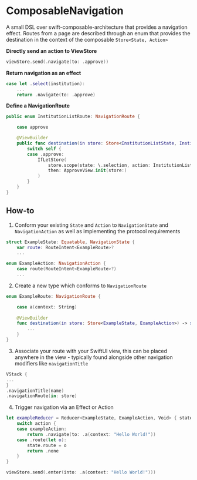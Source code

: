 # ComposableNavigation

A small DSL over swift-composable-architecture that provides a navigation effect. Routes from a page are described through an enum that provides the destination in the context of the composable `Store<State, Action>`  

**Directly send an action to ViewStore**
```swift
viewStore.send(.navigate(to: .approve))
```

**Return navigation as an effect**
```swift
case let .select(institution):
    ...
    return .navigate(to: .approve)
```

**Define a NavigationRoute**
```swift
public enum InstitutionListRoute: NavigationRoute {

    case approve

    @ViewBuilder
    public func destination(in store: Store<InstitutionListState, InstitutionListAction>) -> some View {
        switch self {
        case .approve:
            IfLetStore(
                store.scope(state: \.selection, action: InstitutionListAction.approve),
                then: ApproveView.init(store:)
            )
        }
    }
}

```

## How-to

1. Conform your existing `State` and `Action` to `NavigationState` and `NavigationAction` as well as implementing the protocol requirements

```swift
struct ExampleState: Equatable, NavigationState {
    var route: RouteIntent<ExampleRoute>?
    ...
```

```swift
enum ExampleAction: NavigationAction {
    case route(RouteIntent<ExampleRoute>?)
    ...
```

2. Create a new type which conforms to `NavigationRoute`

```swift
enum ExampleRoute: NavigationRoute {

    case a(context: String)
    
    @ViewBuilder
    func destination(in store: Store<ExampleState, ExampleAction>) -> some View {
        ...
    }
}
```

3. Associate your route with your SwiftUI view, this can be placed anywhere in the view - typically found alongside other navigation modifiers like `navigationTitle`

```swift
VStack {
...
}
.navigationTitle(name)
.navigationRoute(in: store)
```

4. Trigger navigation via an Effect or Action

```swift
let exampleReducer = Reducer<ExampleState, ExampleAction, Void> { state, action, _ in
    switch action {
    case exampleAction:
        return .navigate(to: .a(context: "Hello World!"))
    case .route(let o):
        state.route = o
        return .none
    }
}
```

```swift
viewStore.send(.enter(into: .a(context: "Hello World!")))
```
